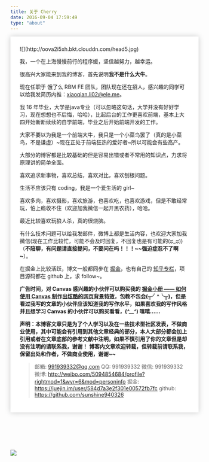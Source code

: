 ```yaml
---
title: 关于 Cherry
date: 2016-09-04 17:59:49
type: "about"
---
```


<div style="-webkit-box-shadow: 0 0 14px rgba(202,203,203,1);-moz-box-shadow: 0 0 14px rgba(202,203,204,1);
background: #fff;padding: 25px;margin-bottom: 100px;">
![](http://oova2i5xh.bkt.clouddn.com/head5.jpg)

我，一个在上海慢慢前行的程序媛，坚信越努力，越幸运。

很高兴大家能来到我的博客，首先说明**我不是什么大牛**。

现在任职于 饿了么 RBM FE 团队，团队现在还在招人，感兴趣的同学可以给我发简历内推：xiaoqian.li02@ele.me。

我 16 年毕业，大学是java专业（可以忽略这句话，大学并没有好好学习，现在想想也不后悔，哈哈），比起后台的工作更喜欢前端，基本上大四开始断断续续的自学前端，毕业之后开始前端开发的工作。

大家不要以为我是一个前端大牛，我只是一个小菜鸟罢了（真的是小菜鸟，不是谦虚）~现在正处于前端狂热的爱好者~所以可能会有些高产。

大部分的博客都是比较基础的但是容易出错或者不常用的知识点，力求将原理讲的简单全面。

喜欢追求新事物，喜欢总结，喜欢对比，喜欢刨根问题。

生活不应该只有 coding，我是一个爱生活的 girl~

喜欢多肉，喜欢摄影，喜欢旅游，也喜欢吃，也喜欢游戏，但是不敢经常玩，怕上瘾收不住（欢迎加我微信一起开黑农药），哈哈。

最近比较喜欢玩狼人杀，真的很烧脑。

有什么技术问题可以给我发邮件，微博上都是生活内容，也欢迎大家加我微信(现在工作比较忙，可能不会及时回复，不回复也是有可能的(ಥ_ಥ))（**不陪聊，有问题请直接提问，不要问在吗！！！~~强迫症忍不了啊~**）。

在掘金上比较活跃，博文一般都同步在 [掘金](https://juejin.im/user/584d7a3e2f301e00572fb7fc)，也有自己的 [知乎专栏](https://www.zhihu.com/people/sunshine-31-20/activities)，项目源码都在 github 上，求 follow~。

**广告时间，对 Canvas 感兴趣的小伙伴可以购买我的 [掘金小册 —— 如何使用 Canvas 制作出炫酷的网页背景特效](https://juejin.im/book/5a0ab8e2f265da43111fbab2)，包教不包会(╥╯^╰╥)，但是看过我写的文章的小伙伴应该知道我的写作水平，如果喜欢我的写作风格并且想学习 Canvas 的小伙伴可以购买看看，(*^__^*) 嘻嘻……**


**声明：本博客文章只是为了个人学习以及在一些技术型社区发表，不做商业使用，其中可能会有引用到其他文章经典的部分，本人大部分都会加上引用或者在文章底部的参考文献中注明，如果不慎引用了你的文章但是却没有注明的请联系我，谢谢！**
**博客内文章欢迎转载，但转载前请联系我，保留出处和作者，不做商业使用，谢谢~~**

> 邮箱: 991939332@qq.com
> QQ: 991939332
> 微信: 991939332
> 微博: http://weibo.com/5094854684/profile?rightmod=1&wvr=6&mod=personinfo
> 掘金: https://juejin.im/user/584d7a3e2f301e00572fb7fc
> github: https://github.com/sunshine940326 

</div>

![](http://oova2i5xh.bkt.clouddn.com/wechatme.jpg)
